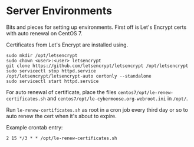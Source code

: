 Server Environments
===================
Bits and pieces for setting up environments. First off is Let's Encrypt certs with auto renewal on CentOS 7.

Certificates from Let's Encrypt are installed using.

```
sudo mkdir /opt/letsencrypt
sudo chown <user>:<user> letsencrypt
git clone https://github.com/letsencrypt/letsencrypt /opt/letsencrypt
sudo servicectl stop httpd.service
/opt/letsencrypt/letsencrypt-auto certonly --standalone
sudo servicectl start httpd.service
```

For auto renewal of certificate, place the files `centos7/opt/le-renew-certificates.sh` and `centos7/opt/le-cybermoose.org-webroot.ini`
in `/opt/`.

Run `le-renew-certificates.sh` as root in a cron job every third day or so to auto renew the cert when it's about to expire.

Example crontab entry:

```
2 15 */3 * * /opt/le-renew-certificates.sh
``` 